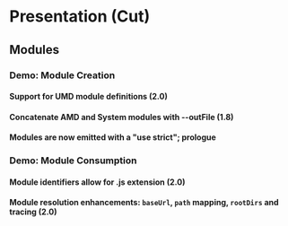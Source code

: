 
# Presentation (Cut)

## Modules

### Demo: Module Creation

#### Support for UMD module definitions (2.0)

#### Concatenate AMD and System modules with --outFile (1.8)

#### Modules are now emitted with a "use strict"; prologue

### Demo: Module Consumption

#### Module identifiers allow for .js extension (2.0)

#### Module resolution enhancements: `baseUrl`, `path` mapping, `rootDirs` and tracing (2.0)
